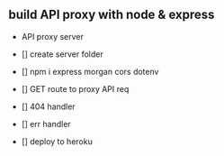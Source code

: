 ## build API proxy with node & express 

 * API proxy server 

 * [] create server folder 
 * [] npm i express morgan cors dotenv 
 * [] GET route to proxy API req 
 * [] 404 handler 
 * [] err handler 
 * [] deploy to heroku 